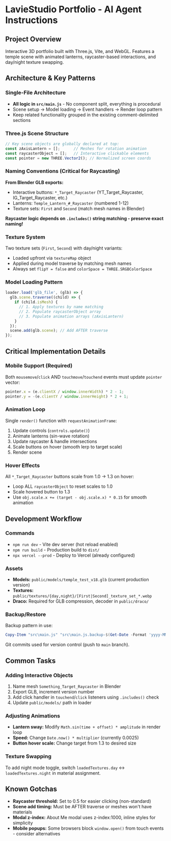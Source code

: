 # LavieStudio Portfolio - AI Agent Instructions

## Project Overview
Interactive 3D portfolio built with Three.js, Vite, and WebGL. Features a temple scene with animated lanterns, raycaster-based interactions, and day/night texture swapping.

## Architecture & Key Patterns

### Single-File Architecture
- **All logic in `src/main.js`** - No component split, everything is procedural
- Scene setup → Model loading → Event handlers → Render loop pattern
- Keep related functionality grouped in the existing comment-delimited sections

### Three.js Scene Structure
```javascript
// Key scene objects are globally declared at top:
const zAxisLantern = [];      // Meshes for rotation animation
const raycasterObject = [];   // Interactive clickable elements
const pointer = new THREE.Vector2(); // Normalized screen coords
```

### Naming Conventions (Critical for Raycasting)
**From Blender GLB exports:**
- Interactive buttons: `*_Target_Raycaster` (YT_Target_Raycaster, IG_Target_Raycaster, etc.)
- Lanterns: `Temple_Lantern_#_Raycaster` (numbered 1-12)
- Texture sets: `First` and `Second` (match mesh names in Blender)

**Raycaster logic depends on `.includes()` string matching - preserve exact naming!**

### Texture System
Two texture sets (`First`, `Second`) with day/night variants:
- Loaded upfront via `textureMap` object
- Applied during model traverse by matching mesh names
- Always set `flipY = false` and `colorSpace = THREE.SRGBColorSpace`

### Model Loading Pattern
```javascript
loader.load('glb_file', (glb) => {
  glb.scene.traverse((child) => {
    if (child.isMesh) {
      // 1. Apply textures by name matching
      // 2. Populate raycasterObject array
      // 3. Populate animation arrays (zAxisLantern)
    }
  });
  scene.add(glb.scene); // Add AFTER traverse
});
```

## Critical Implementation Details

### Mobile Support (Required)
Both `mousemove`/`click` AND `touchmove`/`touchend` events must update `pointer` vector:
```javascript
pointer.x = (e.clientX / window.innerWidth) * 2 - 1;
pointer.y = -(e.clientY / window.innerHeight) * 2 + 1;
```

### Animation Loop
Single `render()` function with `requestAnimationFrame`:
1. Update controls (`controls.update()`)
2. Animate lanterns (sin-wave rotation)
3. Update raycaster & handle intersections
4. Scale buttons on hover (smooth lerp to target scale)
5. Render scene

### Hover Effects
All `*_Target_Raycaster` buttons scale from 1.0 → 1.3 on hover:
- Loop ALL `raycasterObject` to reset scales to 1.0
- Scale hovered button to 1.3
- Use `obj.scale.x += (target - obj.scale.x) * 0.15` for smooth animation

## Development Workflow

### Commands
- `npm run dev` - Vite dev server (hot reload enabled)
- `npm run build` - Production build to `dist/`
- `npx vercel --prod` - Deploy to Vercel (already configured)

### Assets
- **Models:** `public/models/temple_test_v18.glb` (current production version)
- **Textures:** `public/textures/{day,night}/[First|Second]_texture_set_*.webp`
- **Draco:** Required for GLB compression, decoder in `public/draco/`

### Backup/Restore
Backup pattern in use:
```powershell
Copy-Item "src\main.js" "src\main.js.backup-$(Get-Date -Format 'yyyy-MM-dd-HHmm')"
```
Git commits used for version control (push to `main` branch).

## Common Tasks

### Adding Interactive Objects
1. Name mesh `Something_Target_Raycaster` in Blender
2. Export GLB, increment version number
3. Add click handler in `touchend`/`click` listeners using `.includes()` check
4. Update `public/models/` path in loader

### Adjusting Animations
- **Lantern sway:** Modify `Math.sin(time + offset) * amplitude` in render loop
- **Speed:** Change `Date.now() * multiplier` (currently 0.0025)
- **Button hover scale:** Change target from 1.3 to desired size

### Texture Swapping
To add night mode toggle, switch `loadedTextures.day` ↔ `loadedTextures.night` in material assignment.

## Known Gotchas
- **Raycaster threshold:** Set to 0.5 for easier clicking (non-standard)
- **Scene add timing:** Must be AFTER traverse or meshes won't have materials
- **Modal z-index:** About Me modal uses z-index:1000, inline styles for simplicity
- **Mobile popups:** Some browsers block `window.open()` from touch events - consider alternatives
